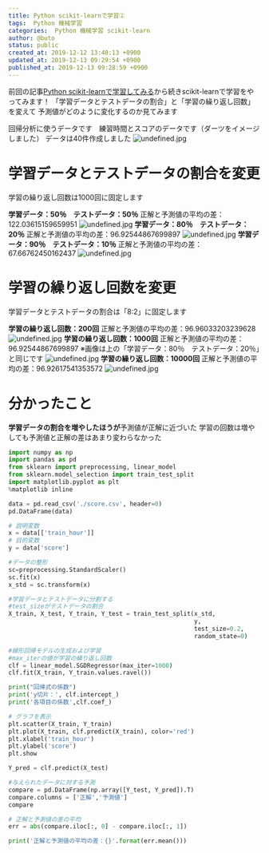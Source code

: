 ```yaml
---
title: Python scikit-learnで学習②
tags:  Python 機械学習
categories:  Python 機械学習 scikit-learn
author: @buto
status: public
created_at: 2019-12-12 13:48:13 +0900
updated_at: 2019-12-13 09:29:54 +0900
published_at: 2019-12-13 09:28:59 +0900
---
```

前回の記事[Python scikit-learnで学習してみる](https://buto.qrunch.io/entries/84GvuS2Z59CScFKD)から続きscikit-learnで学習をやってみます！
「学習データとテストデータの割合」と「学習の繰り返し回数」を変えて
予測値がどのように変化するのか見てみます

回帰分析に使うデータです　練習時間とスコアのデータです（ダーツをイメージしました）
データは40件作成しました
![undefined.jpg](https://s3.qrunch.io/b54b14824f8d7407bbd0f1defac1e46b.jpg)
# 学習データとテストデータの割合を変更
学習の繰り返し回数は1000回に固定します

**学習データ：50％　テストデータ：50％**
正解と予測値の平均の差：122.03615159659951
![undefined.jpg](https://s3.qrunch.io/f7eb418c4311204ffa278a2c3f627c7a.jpg)
**学習データ：80％　テストデータ：20％**
正解と予測値の平均の差：96.92544867699897
![undefined.jpg](https://s3.qrunch.io/cd2676773d434c68eb1cd8ace7c705e6.jpg)
**学習データ：90％　テストデータ：10％**
正解と予測値の平均の差：67.66762450162437
![undefined.jpg](https://s3.qrunch.io/402e758fa26e8ad152d94412be70c986.jpg)
# 学習の繰り返し回数を変更
学習データとテストデータの割合は「8:2」に固定します

**学習の繰り返し回数：200回**
正解と予測値の平均の差：96.96033203239628
![undefined.jpg](https://s3.qrunch.io/5289843f53edefc0826fb799870eaa69.jpg)
**学習の繰り返し回数：1000回**
正解と予測値の平均の差：96.92544867699897
※画像は上の「学習データ：80％　テストデータ：20％」と同じです
![undefined.jpg](https://s3.qrunch.io/cd2676773d434c68eb1cd8ace7c705e6.jpg)
**学習の繰り返し回数：10000回**
正解と予測値の平均の差：96.92617541353572
![undefined.jpg](https://s3.qrunch.io/4912f5525224991f794bb54ce53bff0a.jpg)
# 分かったこと
**学習データの割合を増やしたほうが**予測値が正解に近づいた
学習の回数は増やしても予測値と正解の差はあまり変わらなかった

```py
import numpy as np  
import pandas as pd  
from sklearn import preprocessing, linear_model  
from sklearn.model_selection import train_test_split  
import matplotlib.pyplot as plt  
%matplotlib inline  

data = pd.read_csv('./score.csv', header=0)  
pd.DataFrame(data)  

# 説明変数  
x = data[['train_hour']]
# 目的変数  
y = data['score']  

#データの整形  
sc=preprocessing.StandardScaler()  
sc.fit(x)  
x_std = sc.transform(x)  

#学習データとテストデータに分割する  
#test_sizeがテストデータの割合
X_train, X_test, Y_train, Y_test = train_test_split(x_std,   
                                                    y,   
                                                    test_size=0.2,   
                                                    random_state=0)  

#線形回帰モデルの生成および学習
#max_iterの値が学習の繰り返し回数
clf = linear_model.SGDRegressor(max_iter=1000)  
clf.fit(X_train, Y_train.values.ravel())  

print("回帰式の係数")  
print('y切片：', clf.intercept_)   
print('各項目の係数',clf.coef_)  

# グラフを表示  
plt.scatter(X_train, Y_train)  
plt.plot(X_train, clf.predict(X_train), color='red')  
plt.xlabel('train_hour')  
plt.ylabel('score')  
plt.show 

Y_pred = clf.predict(X_test)  

#与えられたデータに対する予測  
compare = pd.DataFrame(np.array([Y_test, Y_pred]).T)  
compare.columns = ['正解','予測値']  
compare

# 正解と予測値の差の平均
err = abs(compare.iloc[:, 0] - compare.iloc[:, 1])

print('正解と予測値の平均の差：{}'.format(err.mean()))
```
